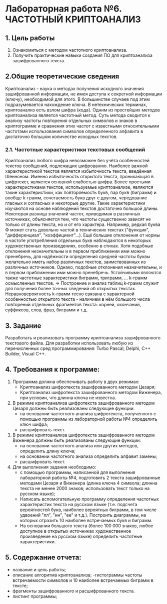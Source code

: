 # Лабораторная работа №6. ЧАСТОТНЫЙ КРИПТОАНАЛИЗ
## 1. Цель работы
1. Ознакомиться с методом частотного криптоанализа.
2. Получить практические навыки создания ПО для криптоанализа зашифрованного текста.

## 2.Общие теоретические сведения
Криптоанализ - наука о методах получения исходного значения зашифрованной информации, не имея доступа к секретной информации (ключу), необходимой для этого. В большинстве случаев под этим подразумевается нахождение ключа. В нетехнических терминах, криптоанализ есть взлом шифра (кода). Одним из простейших методов криптоанализа является частотный метод. Суть метода сводится к анализу частоты повторения отдельных символов и знаков в криптограмме и сравнения этих частот с известными относительными частотами использования символов определенного алфавита в достаточно большом количестве исходных текстов.
### 2.1. Частотные характеристики текстовых сообщений
Криптоанализ любого шифра невозможен без учёта особенностей текстов сообщений, подлежащих шифрованию. Наиболее важной характеристикой текстов является избыточность текста, введённая Шенноном. Именно избыточность открытого текста, проникающая в шифртекст, является основной слабостью шифра.
Более простыми характеристиками текстов, используемые криптоанализе, являются такие характеристики, как повторяемость букв, пар букв (биграмм) и вообще k-грамм, сочетаемость букв друг с другом, чередование гласных и согласных и некоторые другие. Такие характеристики изучаются на основе наблюдений текстов достаточно большой длины. Некоторая разница значений частот, приводимая в различных источниках, объясняется тем, что частоты существенно зависят не только от длины текста, но и от его характера. Например, редкая буква Ф может стать довольно частой в технических текстах ("функция", "дифференциал", "коэффициент"…).
Ещё большие отклонения от нормы в частоте употребления отдельных букв наблюдаются в некоторых художественных произведениях, особенно в стихах. Хотя подобные отклонения незначительны и в первом приближении ими можно пренебречь, для надёжности определения средней частоты буквы желательно иметь набор различных текстов, заимствованных из различных источников. Однако, подобные отклонения незначительны, и в первом приближении ими можно пренебречь.
Устойчивыми являются также частотные характеристики биграмм, триграмм, … k-грамм осмысленных текстов. => Построение и анализ таблиц k-грамм служит для получения более точных сведений об открытых текстах. Неравновероятность k-грамм тесно связана с характерной особенностью открытого текста - наличием в нём большого числа повторений отдельных фрагментов текста: корней, окончаний, суффиксов, слов, фраз, биграмм и т.д.

## 3. Задание
Разработать и реализовать программу криптоанализа зашифрованного текстового файла. Для разработки использовать любую из перечисленных сред программирования: Turbo Pascal, Delphi, C++ Builder, Visual C++.

## 4. Требования к программе:
1. Программа должна обеспечивать работу в двух режимах:
    * Криптоанализ шифротекста зашифрованного методом Цезаря;
    * Криптоанализ шифротекста зашифрованного методом Виженера, при условии, что длинна ключа не известна.
2. В режиме криптоанализа шифротекста зашифрованного методом Цезаря должны быть реализованы следующие функции:
    * на основании частотного анализа шифротекста, полученного с помощью программы из лабораторной работы №4 определить ключ шифра;
    * расшифровать текст.
3. В режиме криптоанализа шифротекста зашифрованного методом Виженера должны быть реализованы следующие функции:
    * на основании частотного анализа или других методов, определить длину ключа;
    * на основании частотного анализа определить алфавит замены;
    * расшифровать текст.
4. Для выполнения задания необходимо:
    * с помощью программы, написанной для выполнения лабораторной работы №4, подготовить 2 текста зашифрованные методами Цезаря и Виженера (длина ключа 4 символа; длинна текста не менее 2000 знаков; использовать текст только на русском языке);
    * Написать вспомогательную программу определения частотных характеристик текста на русском языке (т.е. подсчета вероятностей букв, наиболее вероятных биграмм, в том числе удвоений "лл", "нн", "ее" и т.д.). Построить диаграммы, на которых отразить 10 наиболее встречаемых букв и биграмм.
    * На основании большого текста (более 100 000 знаков, любое доступное в открытых источниках художественное произведение на русском языке) определить частотные характеристики.

## 5. Содержание отчета:
- название и цель работы;
- описание алгоритма криптоанализа;
-гистограммы частоты встречаемости символов и 10 наиболее встречаемых биграмм в тексте;
- фрагменты зашифрованного и расшифрованного текста.
- листинг программы;
